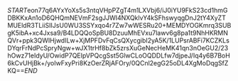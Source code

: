 $START$eon77q6AYxYoXs5s3ntqVHpPZgT4m1LXVbj6/iJ0iYU9FkS23cd1hmGDBKKxAn1oD6QHQmNEVmF2sgJJWI4NXQklvY4kSFhswyqgDnJ2tY4XyZTMUEldR3TLiiSIIJsU0WU3SSYxqo4r7Zw7wWESRu20+MEMDYOGKmrq3SUBgK5ibA+xc4Jxsa9/B4LDQQoSpBU8DzuuMhEVxu7lawv6g8pa1t9NhHKRMNQVr+ppk3QWIHjwdILw+XjMPFDvFqCsQXycgibI2yA5K/1LUPsrABFi7KCZKLsDYqrFrNdPcSpryNgw+wJX1trHf8bZk5zrsXuGeNecHeMK41qn3nOeGU2/23hOwz71eIdyU/OwidP7QEIpVPQcgSst5GlwCLoOQDDLfw7djpeJ/Iq4y6B7BoH6kCvUHjBk+/yoIwFxyPri8KzOerZRjAFOry/0QCnl2egG25oDL4XgMoDqgSfZKQ==$END$